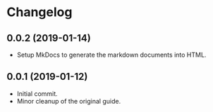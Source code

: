 # Changelog

## 0.0.2 (2019-01-14)
- Setup MkDocs to generate the markdown documents into HTML.

## 0.0.1 (2019-01-12)
- Initial commit.
- Minor cleanup of the original guide.